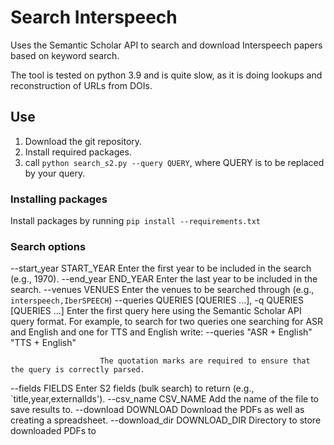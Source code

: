 # Search Interspeech
Uses the Semantic Scholar API to search and download Interspeech papers based on keyword search.

The tool is tested on python 3.9 and is quite slow, as it is doing lookups and reconstruction of URLs from DOIs.

## Use

1. Download the git repository.
2. Install required packages.
3. call ```python search_s2.py --query QUERY```, where QUERY is to be replaced by your query.

### Installing packages
Install packages by running ```pip install --requirements.txt```

### Search options
 --start_year START_YEAR Enter the first year to be included in the search (e.g., 1970).
  --end_year END_YEAR   Enter the last year to be included in the search.
  --venues VENUES       Enter the venues to be searched through (e.g., `interspeech,IberSPEECH`)
  --queries QUERIES [QUERIES ...], -q QUERIES [QUERIES ...]
                        Enter the first query here using the Semantic Scholar API query format.
                        For example, to search for two queries one searching for ASR and English and one
                        for TTS and English write:
                        --queries "ASR + English" "TTS + English"

                        The quotation marks are required to ensure that the query is correctly parsed.

  --fields FIELDS       Enter S2 fields (bulk search) to return (e.g., `title,year,externalIds').
  --csv\_name CSV\_NAME   Add the name of the file to save results to.
  --download DOWNLOAD   Download the PDFs as well as creating a spreadsheet.
  --download\_dir DOWNLOAD\_DIR
                        Directory to store downloaded PDFs to

